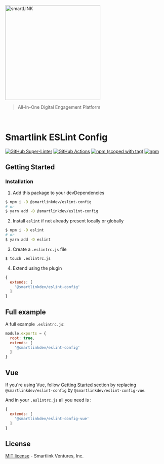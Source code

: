 <a href="https://www.smartlink.ai/">
  <img src="https://smartlink.ai/wp-content/uploads/2020/06/smartLINK_HeaderLogo-min.png" alt="smartLINK" width="300" />
</a>

> All-In-One Digital Engagement Platform

<br/>

# Smartlink ESLint Config

[![GitHub Super-Linter](https://github.com/<OWNER>/<REPOSITORY>/workflows/Lint%20Code%20Base/badge.svg)](https://github.com/marketplace/actions/super-linter)
[![GitHub Actions](https://github.com/smartlink-ventures/eslint-config/workflows/ci/badge.svg?branch=master)](https://github.com/smartlink-ventures/eslint-config/actions?query=workflow%3Aci)
[![npm (scoped with tag)](https://flat.badgen.net/npm/v/@smartlinkdev/eslint-config)](https://npmjs.com/package/@smartlinkdev/eslint-config)
[![npm](https://flat.badgen.net/npm/dt/@smartlinkdev/eslint-config)](https://npmjs.com/package/@smartlinkdev/eslint-config)

## Getting Started

### Installation

1. Add this package to your devDependencies

```bash
$ npm i -D @smartlinkdev/eslint-config
# or
$ yarn add -D @smartlinkdev/eslint-config
```

2. Install `eslint` if not already present locally or globally

```bash
$ npm i -D eslint
# or
$ yarn add -D eslint
```

3. Create a `.eslintrc.js` file
```bash
$ touch .eslintrc.js
```

4. Extend using the plugin

```js
{
  extends: [
    '@smartlinkdev/eslint-config'
  ]
}
```

## Full example

A full example `.eslintrc.js`:

```js
module.exports = {
  root: true,
  extends: [
    '@smartlinkdev/eslint-config'
  ]
}
```

## Vue

If you're using Vue, follow [Getting Started](#getting-started) section by replacing `@smartlinkdev/eslint-config` by `@smartlinkdev/eslint-config-vue`.

And in your `.eslintrc.js` all you need is :

```js
{
  extends: [
    '@smartlinkdev/eslint-config-vue'
  ]
}
```

## License

[MIT license](https://github.com/smartlink-ventures/eslint-config/blob/master/LICENSE) - Smartlink Ventures, Inc.
